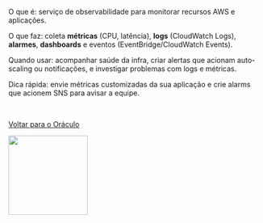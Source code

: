 O que é: 
serviço de observabilidade para monitorar recursos AWS e aplicações. 

O que faz: 
coleta **métricas** (CPU, latência), **logs** (CloudWatch Logs), **alarmes**, **dashboards** e eventos (EventBridge/CloudWatch Events).  

Quando usar:
acompanhar saúde da infra, criar alertas que acionam auto-scaling ou notificações, e investigar problemas com logs e métricas. 

Dica rápida:
envie métricas customizadas da sua aplicação e crie alarms que acionem SNS para avisar a equipe.

<br>

[Voltar para o Oráculo](../../Oracle/Oráculo.md)
<p align="left">
  <img src="https://media0.giphy.com/media/v1.Y2lkPTc5MGI3NjExNHl6NXVoZ2hjZnkxYTNndHdjczdzYm5laW1tc3phMTc4ZjNwZXpkciZlcD12MV9pbnRlcm5hbF9naWZfYnlfaWQmY3Q9Zw/MgkBTmxt18lGg/giphy.gif" width="157"/>
</p>
